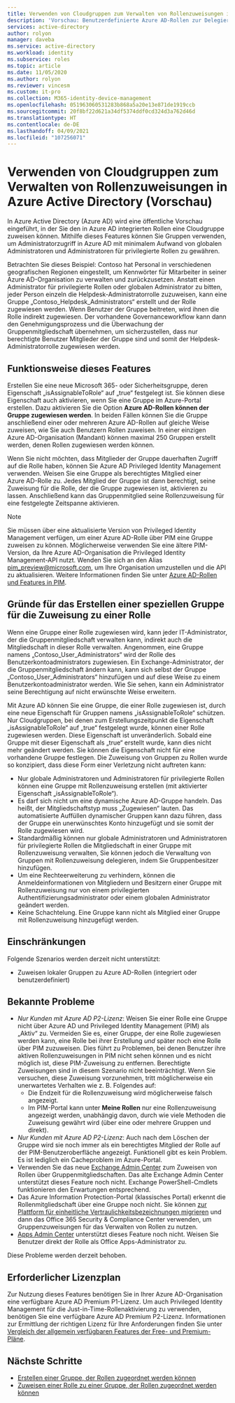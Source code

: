 ```yaml
---
title: Verwenden von Cloudgruppen zum Verwalten von Rollenzuweisungen in Azure Active Directory | Microsoft-Dokumentation
description: 'Vorschau: Benutzerdefinierte Azure AD-Rollen zur Delegierung der Identitätsverwaltung. Verwalten Sie Azure-Rollenzuweisungen im Azure-Portal, mit PowerShell oder über die Graph-API.'
services: active-directory
author: rolyon
manager: daveba
ms.service: active-directory
ms.workload: identity
ms.subservice: roles
ms.topic: article
ms.date: 11/05/2020
ms.author: rolyon
ms.reviewer: vincesm
ms.custom: it-pro
ms.collection: M365-identity-device-management
ms.openlocfilehash: 051963060531283b868a5a20e13e871de1919ccb
ms.sourcegitcommit: 20f8bf22d621a34df5374ddf0cd324d3a762d46d
ms.translationtype: HT
ms.contentlocale: de-DE
ms.lasthandoff: 04/09/2021
ms.locfileid: "107256071"
---
```

# <a name="use-cloud-groups-to-manage-role-assignments-in-azure-active-directory-preview"></a>Verwenden von Cloudgruppen zum Verwalten von Rollenzuweisungen in Azure Active Directory (Vorschau)

In Azure Active Directory (Azure AD) wird eine öffentliche Vorschau eingeführt, in der Sie den in Azure AD integrierten Rollen eine Cloudgruppe zuweisen können. Mithilfe dieses Features können Sie Gruppen verwenden, um Administratorzugriff in Azure AD mit minimalem Aufwand von globalen Administratoren und Administratoren für privilegierte Rollen zu gewähren.

Betrachten Sie dieses Beispiel: Contoso hat Personal in verschiedenen geografischen Regionen eingestellt, um Kennwörter für Mitarbeiter in seiner Azure AD-Organisation zu verwalten und zurückzusetzen. Anstatt einen Administrator für privilegierte Rollen oder globalen Administrator zu bitten, jeder Person einzeln die Helpdesk-Administratorrolle zuzuweisen, kann eine Gruppe „Contoso_Helpdesk_Administrators“ erstellt und der Rolle zugewiesen werden. Wenn Benutzer der Gruppe beitreten, wird ihnen die Rolle indirekt zugewiesen. Der vorhandene Governanceworkflow kann dann den Genehmigungsprozess und die Überwachung der Gruppenmitgliedschaft übernehmen, um sicherzustellen, dass nur berechtigte Benutzer Mitglieder der Gruppe sind und somit der Helpdesk-Administratorrolle zugewiesen werden.

## <a name="how-this-feature-works"></a>Funktionsweise dieses Features

Erstellen Sie eine neue Microsoft 365- oder Sicherheitsgruppe, deren Eigenschaft „isAssignableToRole“ auf „true“ festgelegt ist. Sie können diese Eigenschaft auch aktivieren, wenn Sie eine Gruppe im Azure-Portal erstellen. Dazu aktivieren Sie die Option **Azure AD-Rollen können der Gruppe zugewiesen werden**. In beiden Fällen können Sie die Gruppe anschließend einer oder mehreren Azure AD-Rollen auf gleiche Weise zuweisen, wie Sie auch Benutzern Rollen zuweisen. In einer einzigen Azure AD-Organisation (Mandant) können maximal 250 Gruppen erstellt werden, denen Rollen zugewiesen werden können.

Wenn Sie nicht möchten, dass Mitglieder der Gruppe dauerhaften Zugriff auf die Rolle haben, können Sie Azure AD Privileged Identity Management verwenden. Weisen Sie eine Gruppe als berechtigtes Mitglied einer Azure AD-Rolle zu. Jedes Mitglied der Gruppe ist dann berechtigt, seine Zuweisung für die Rolle, der die Gruppe zugewiesen ist, aktivieren zu lassen. Anschließend kann das Gruppenmitglied seine Rollenzuweisung für eine festgelegte Zeitspanne aktivieren.

> [!Note]
> Sie müssen über eine aktualisierte Version von Privileged Identity Management verfügen, um einer Azure AD-Rolle über PIM eine Gruppe zuweisen zu können. Möglicherweise verwenden Sie eine ältere PIM-Version, da Ihre Azure AD-Organisation die Privileged Identity Management-API nutzt. Wenden Sie sich an den Alias pim_preview@microsoft.com, um Ihre Organisation umzustellen und die API zu aktualisieren. Weitere Informationen finden Sie unter [Azure AD-Rollen und Features in PIM](../privileged-identity-management/azure-ad-roles-features.md).

## <a name="why-we-enforce-creation-of-a-special-group-for-assigning-it-to-a-role"></a>Gründe für das Erstellen einer speziellen Gruppe für die Zuweisung zu einer Rolle

Wenn eine Gruppe einer Rolle zugewiesen wird, kann jeder IT-Administrator, der die Gruppenmitgliedschaft verwalten kann, indirekt auch die Mitgliedschaft in dieser Rolle verwalten. Angenommen, eine Gruppe namens „Contoso_User_Administrators“ wird der Rolle des Benutzerkontoadministrators zugewiesen. Ein Exchange-Administrator, der die Gruppenmitgliedschaft ändern kann, kann sich selbst der Gruppe „Contoso_User_Administrators“ hinzufügen und auf diese Weise zu einem Benutzerkontoadministrator werden. Wie Sie sehen, kann ein Administrator seine Berechtigung auf nicht erwünschte Weise erweitern.

Mit Azure AD können Sie eine Gruppe, die einer Rolle zugewiesen ist, durch eine neue Eigenschaft für Gruppen namens „isAssignableToRole“ schützen. Nur Cloudgruppen, bei denen zum Erstellungszeitpunkt die Eigenschaft „isAssignableToRole“ auf „true“ festgelegt wurde, können einer Rolle zugewiesen werden. Diese Eigenschaft ist unveränderlich. Sobald eine Gruppe mit dieser Eigenschaft als „true“ erstellt wurde, kann dies nicht mehr geändert werden. Sie können die Eigenschaft nicht für eine vorhandene Gruppe festlegen.
Die Zuweisung von Gruppen zu Rollen wurde so konzipiert, dass diese Form einer Verletzung nicht auftreten kann:

- Nur globale Administratoren und Administratoren für privilegierte Rollen können eine Gruppe mit Rollenzuweisung erstellen (mit aktivierter Eigenschaft „isAssignableToRole“).
- Es darf sich nicht um eine dynamische Azure AD-Gruppe handeln. Das heißt, der Mitgliedschaftstyp muss „Zugewiesen“ lauten. Das automatisierte Auffüllen dynamischer Gruppen kann dazu führen, dass der Gruppe ein unerwünschtes Konto hinzugefügt und sie somit der Rolle zugewiesen wird.
- Standardmäßig können nur globale Administratoren und Administratoren für privilegierte Rollen die Mitgliedschaft in einer Gruppe mit Rollenzuweisung verwalten, Sie können jedoch die Verwaltung von Gruppen mit Rollenzuweisung delegieren, indem Sie Gruppenbesitzer hinzufügen.
- Um eine Rechteerweiterung zu verhindern, können die Anmeldeinformationen von Mitgliedern und Besitzern einer Gruppe mit Rollenzuweisung nur von einem privilegierten Authentifizierungsadministrator oder einem globalen Administrator geändert werden.
- Keine Schachtelung. Eine Gruppe kann nicht als Mitglied einer Gruppe mit Rollenzuweisung hinzugefügt werden.

## <a name="limitations"></a>Einschränkungen

Folgende Szenarios werden derzeit nicht unterstützt:  

- Zuweisen lokaler Gruppen zu Azure AD-Rollen (integriert oder benutzerdefiniert)

## <a name="known-issues"></a>Bekannte Probleme

- *Nur Kunden mit Azure AD P2-Lizenz*: Weisen Sie einer Rolle eine Gruppe nicht über Azure AD und Privileged Identity Management (PIM) als „Aktiv“ zu. Vermeiden Sie es, einer Gruppe, der eine Rolle zugewiesen werden kann, eine Rolle bei ihrer Erstellung *und* später noch eine Rolle über PIM zuzuweisen. Dies führt zu Problemen, bei denen Benutzer ihre aktiven Rollenzuweisungen in PIM nicht sehen können und es nicht möglich ist, diese PIM-Zuweisung zu entfernen. Berechtigte Zuweisungen sind in diesem Szenario nicht beeinträchtigt. Wenn Sie versuchen, diese Zuweisung vorzunehmen, tritt möglicherweise ein unerwartetes Verhalten wie z. B. Folgendes auf:
  - Die Endzeit für die Rollenzuweisung wird möglicherweise falsch angezeigt.
  - Im PIM-Portal kann unter **Meine Rollen** nur eine Rollenzuweisung angezeigt werden, unabhängig davon, durch wie viele Methoden die Zuweisung gewährt wird (über eine oder mehrere Gruppen und direkt).
- *Nur Kunden mit Azure AD P2-Lizenz*: Auch nach dem Löschen der Gruppe wird sie noch immer als ein berechtigtes Mitglied der Rolle auf der PIM-Benutzeroberfläche angezeigt. Funktionell gibt es kein Problem. Es ist lediglich ein Cacheproblem im Azure-Portal.  
- Verwenden Sie das neue [Exchange Admin Center](https://admin.exchange.microsoft.com/) zum Zuweisen von Rollen über Gruppenmitgliedschaften. Das alte Exchange Admin Center unterstützt dieses Feature noch nicht. Exchange PowerShell-Cmdlets funktionieren den Erwartungen entsprechend.
- Das Azure Information Protection-Portal (klassisches Portal) erkennt die Rollenmitgliedschaft über eine Gruppe noch nicht. Sie können [zur Plattform für einheitliche Vertraulichkeitsbezeichnungen migrieren](/azure/information-protection/configure-policy-migrate-labels) und dann das Office 365 Security & Compliance Center verwenden, um Gruppenzuweisungen für das Verwalten von Rollen zu nutzen.
- [Apps Admin Center](https://config.office.com/) unterstützt dieses Feature noch nicht. Weisen Sie Benutzer direkt der Rolle als Office Apps-Administrator zu.

Diese Probleme werden derzeit behoben.

## <a name="required-license-plan"></a>Erforderlicher Lizenzplan

Zur Nutzung dieses Features benötigen Sie in Ihrer Azure AD-Organisation eine verfügbare Azure AD Premium P1-Lizenz. Um auch Privileged Identity Management für die Just-in-Time-Rollenaktivierung zu verwenden, benötigen Sie eine verfügbare Azure AD Premium P2-Lizenz. Informationen zur Ermittlung der richtigen Lizenz für Ihre Anforderungen finden Sie unter [Vergleich der allgemein verfügbaren Features der Free- und Premium-Pläne](../fundamentals/active-directory-whatis.md#what-are-the-azure-ad-licenses).

## <a name="next-steps"></a>Nächste Schritte

- [Erstellen einer Gruppe, der Rollen zugeordnet werden können](groups-create-eligible.md)
- [Zuweisen einer Rolle zu einer Gruppe, der Rollen zugeordnet werden können](groups-assign-role.md)
